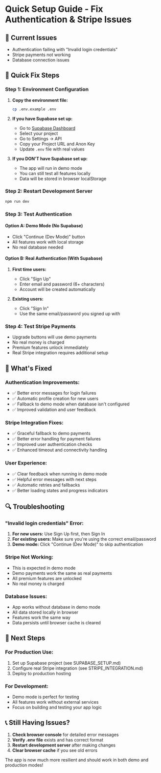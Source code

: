# Quick Setup Guide - Fix Authentication & Stripe Issues

## 🚨 Current Issues
- Authentication failing with "Invalid login credentials"
- Stripe payments not working
- Database connection issues

## 🔧 Quick Fix Steps

### Step 1: Environment Configuration
1. **Copy the environment file:**
   ```bash
   cp .env.example .env
   ```

2. **If you have Supabase set up:**
   - Go to [Supabase Dashboard](https://supabase.com/dashboard)
   - Select your project
   - Go to Settings → API
   - Copy your Project URL and Anon Key
   - Update `.env` file with real values

3. **If you DON'T have Supabase set up:**
   - The app will run in demo mode
   - You can still test all features locally
   - Data will be stored in browser localStorage

### Step 2: Restart Development Server
```bash
npm run dev
```

### Step 3: Test Authentication

#### Option A: Demo Mode (No Supabase)
- Click "Continue (Dev Mode)" button
- All features work with local storage
- No real database needed

#### Option B: Real Authentication (With Supabase)
1. **First time users:**
   - Click "Sign Up"
   - Enter email and password (6+ characters)
   - Account will be created automatically

2. **Existing users:**
   - Click "Sign In"
   - Use the same email/password you signed up with

### Step 4: Test Stripe Payments
- Upgrade buttons will use demo payments
- No real money is charged
- Premium features unlock immediately
- Real Stripe integration requires additional setup

## 🎯 What's Fixed

### Authentication Improvements:
- ✅ Better error messages for login failures
- ✅ Automatic profile creation for new users
- ✅ Fallback to demo mode when database isn't configured
- ✅ Improved validation and user feedback

### Stripe Integration Fixes:
- ✅ Graceful fallback to demo payments
- ✅ Better error handling for payment failures
- ✅ Improved user authentication checks
- ✅ Enhanced timeout and connectivity handling

### User Experience:
- ✅ Clear feedback when running in demo mode
- ✅ Helpful error messages with next steps
- ✅ Automatic retries and fallbacks
- ✅ Better loading states and progress indicators

## 🔍 Troubleshooting

### "Invalid login credentials" Error:
1. **For new users:** Use Sign Up first, then Sign In
2. **For existing users:** Make sure you're using the correct email/password
3. **Demo mode:** Click "Continue (Dev Mode)" to skip authentication

### Stripe Not Working:
- This is expected in demo mode
- Demo payments work the same as real payments
- All premium features are unlocked
- No real money is charged

### Database Issues:
- App works without database in demo mode
- All data stored locally in browser
- Features work the same way
- Data persists until browser cache is cleared

## 🚀 Next Steps

### For Production Use:
1. Set up Supabase project (see SUPABASE_SETUP.md)
2. Configure real Stripe integration (see STRIPE_INTEGRATION.md)
3. Deploy to production hosting

### For Development:
- Demo mode is perfect for testing
- All features work without external services
- Focus on building and testing your app logic

## 📞 Still Having Issues?

1. **Check browser console** for detailed error messages
2. **Verify .env file** exists and has correct format
3. **Restart development server** after making changes
4. **Clear browser cache** if you see old errors

The app is now much more resilient and should work in both demo and production modes!